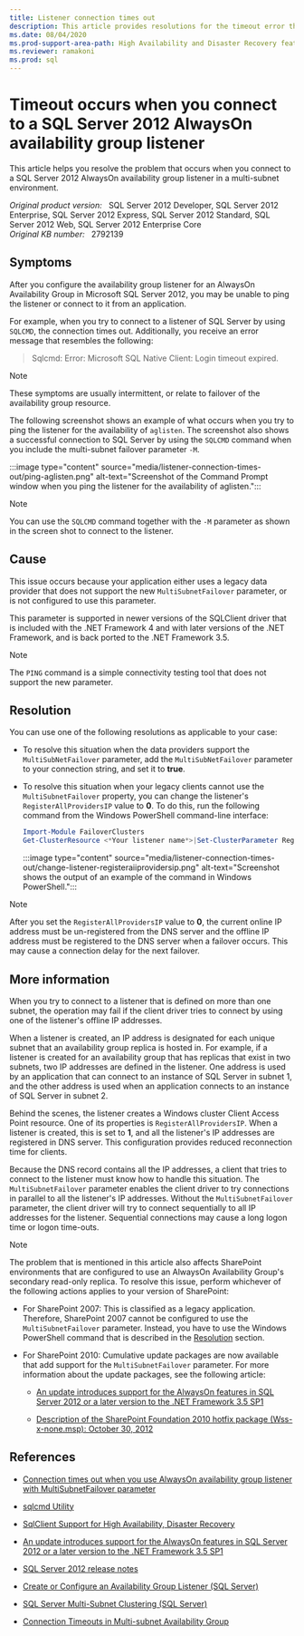 ```yaml
---
title: Listener connection times out
description: This article provides resolutions for the timeout error that occurs when you connect to a SQL Server 2012 AlwaysOn availability group listener in a multi-subnet environment.
ms.date: 08/04/2020
ms.prod-support-area-path: High Availability and Disaster Recovery features
ms.reviewer: ramakoni
ms.prod: sql
---
```

# Timeout occurs when you connect to a SQL Server 2012 AlwaysOn availability group listener

This article helps you resolve the problem that occurs when you connect to a SQL Server 2012 AlwaysOn availability group listener in a multi-subnet environment.

_Original product version:_ &nbsp; SQL Server 2012 Developer, SQL Server 2012 Enterprise, SQL Server 2012 Express, SQL Server 2012 Standard, SQL Server 2012 Web, SQL Server 2012 Enterprise Core  
_Original KB number:_ &nbsp; 2792139

## Symptoms

After you configure the availability group listener for an AlwaysOn Availability Group in Microsoft SQL Server 2012, you may be unable to ping the listener or connect to it from an application.

For example, when you try to connect to a listener of SQL Server by using `SQLCMD`, the connection times out. Additionally, you receive an error message that resembles the following:

> Sqlcmd: Error: Microsoft SQL Native Client: Login timeout expired.

> [!NOTE]
> These symptoms are usually intermittent, or relate to failover of the availability group resource.

The following screenshot shows an example of what occurs when you try to ping the listener for the availability of `aglisten`. The screenshot also shows a successful connection to SQL Server by using the `SQLCMD` command when you include the multi-subnet failover parameter `-M`.

:::image type="content" source="media/listener-connection-times-out/ping-aglisten.png" alt-text="Screenshot of the Command Prompt window when you ping the listener for the availability of aglisten.":::

> [!NOTE]
> You can use the `SQLCMD` command together with the `-M` parameter as shown in the screen shot to connect to the listener.

## Cause

This issue occurs because your application either uses a legacy data provider that does not support the new `MultiSubnetFailover` parameter, or is not configured to use this parameter.

This parameter is supported in newer versions of the SQLClient driver that is included with the .NET Framework 4 and with later versions of the .NET Framework, and is back ported to the .NET Framework 3.5.

> [!NOTE]
> The `PING` command is a simple connectivity testing tool that does not support the new parameter.

## Resolution

You can use one of the following resolutions as applicable to your case:

- To resolve this situation when the data providers support the `MultiSubNetFailover` parameter, add the `MultiSubNetFailover` parameter to your connection string, and set it to **true**.

- To resolve this situation when your legacy clients cannot use the `MultiSubnetFailover` property, you can change the listener's `RegisterAllProvidersIP` value to **0**. To do this, run the following command from the Windows PowerShell command-line interface:

    ```powershell
    Import-Module FailoverClusters
    Get-ClusterResource <*Your listener name*>|Set-ClusterParameter RegisterAllProvidersIP 0
    ```

    :::image type="content" source="media/listener-connection-times-out/change-listener-registeraiiprovidersip.png" alt-text="Screenshot shows the output of an example of the command in Windows PowerShell.":::

> [!NOTE]
> After you set the `RegisterAllProvidersIP` value to **0**, the current online IP address must be un-registered from the DNS server and the offline IP address must be registered to the DNS server when a failover occurs. This may cause a connection delay for the next failover.

## More information

When you try to connect to a listener that is defined on more than one subnet, the operation may fail if the client driver tries to connect by using one of the listener's offline IP addresses.

When a listener is created, an IP address is designated for each unique subnet that an availability group replica is hosted in. For example, if a listener is created for an availability group that has replicas that exist in two subnets, two IP addresses are defined in the listener. One address is used by an application that can connect to an instance of SQL Server in subnet 1, and the other address is used when an application connects to an instance of SQL Server in subnet 2.

Behind the scenes, the listener creates a Windows cluster Client Access Point resource. One of its properties is `RegisterAllProvidersIP`. When a listener is created, this is set to **1**, and all the listener's IP addresses are registered in DNS server. This configuration provides reduced reconnection time for clients.

Because the DNS record contains all the IP addresses, a client that tries to connect to the listener must know how to handle this situation. The `MultiSubnetFailover` parameter enables the client driver to try connections in parallel to all the listener's IP addresses. Without the `MultiSubnetFailover` parameter, the client driver will try to connect sequentially to all IP addresses for the listener. Sequential connections may cause a long logon time or logon time-outs.

> [!NOTE]
> The problem that is mentioned in this article also affects SharePoint environments that are configured to use an AlwaysOn Availability Group's secondary read-only replica. To resolve this issue, perform whichever of the following actions applies to your version of SharePoint:

- For SharePoint 2007: This is classified as a legacy application. Therefore, SharePoint 2007 cannot be configured to use the `MultiSubnetFailover` parameter. Instead, you have to use the Windows PowerShell command that is described in the [Resolution](#resolution) section.

- For SharePoint 2010: Cumulative update packages are now available that add support for the `MultiSubnetFailover` parameter. For more information about the update packages, see the following article:

  - [An update introduces support for the AlwaysOn features in SQL Server 2012 or a later version to the .NET Framework 3.5 SP1](https://support.microsoft.com/help/2654347)

  - [Description of the SharePoint Foundation 2010 hotfix package (Wss-x-none.msp): October 30, 2012](https://support.microsoft.com/help/2687557)

## References

- [Connection times out when you use AlwaysOn availability group listener with MultiSubnetFailover parameter](https://support.microsoft.com/help/2870437)

- [sqlcmd Utility](/sql/tools/sqlcmd-utility)

- [SqlClient Support for High Availability, Disaster Recovery](/previous-versions/dotnet/netframework-4.0/hh205662(v=vs.100))

- [An update introduces support for the AlwaysOn features in SQL Server 2012 or a later version to the .NET Framework 3.5 SP1](https://support.microsoft.com/help/2654347)

- [SQL Server 2012 release notes](/previous-versions/sql/sql-server-15/hh995351(v=sql.15))

- [Create or Configure an Availability Group Listener (SQL Server)](/previous-versions/sql/sql-server-2012/hh213080(v=sql.110))

- [SQL Server Multi-Subnet Clustering (SQL Server)](/sql/sql-server/failover-clusters/windows/sql-server-multi-subnet-clustering-sql-server)

- [Connection Timeouts in Multi-subnet Availability Group](/archive/blogs/alwaysonpro/connection-timeouts-in-multi-subnet-availability-group)

